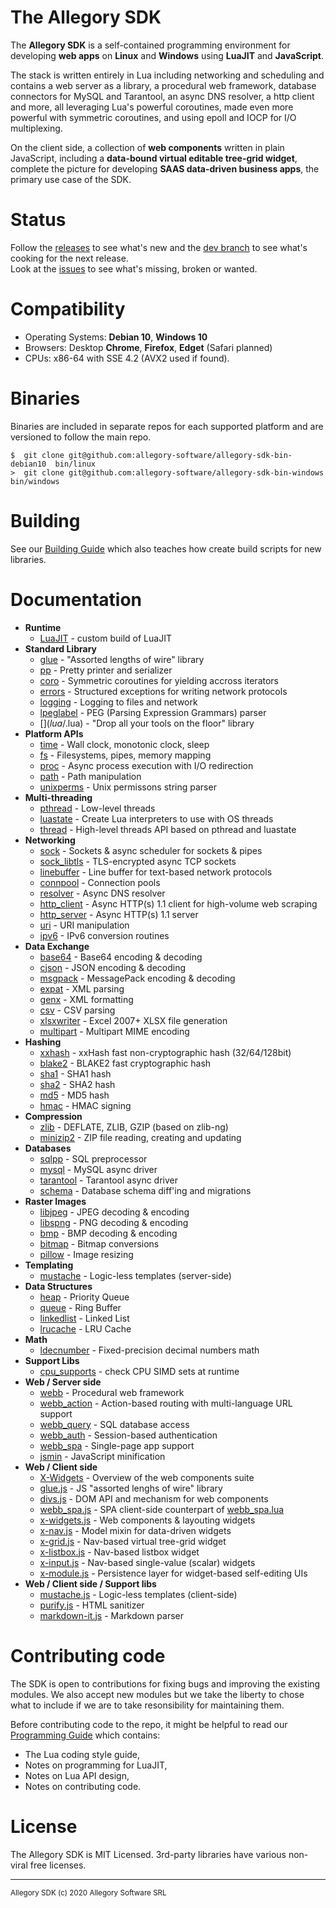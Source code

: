
# The Allegory SDK

The **Allegory SDK** is a self-contained programming environment for developing
**web apps** on **Linux** and **Windows** using **LuaJIT** and **JavaScript**.

The stack is written entirely in Lua including networking and scheduling
and contains a web server as a library, a procedural web framework, database
connectors for MySQL and Tarantool, an async DNS resolver, a http client
and more, all leveraging Lua's powerful coroutines, made even more powerful
with symmetric coroutines, and using epoll and IOCP for I/O multiplexing.

On the client side, a collection of **web components** written in plain
JavaScript, including a **data-bound virtual editable tree-grid widget**,
complete the picture for developing **SAAS data-driven business apps**,
the primary use case of the SDK.

# Status

Follow the [releases](https://github.com/allegory-software/allegory-sdk/releases)
to see what's new and the [dev branch](https://github.com/allegory-software/allegory-sdk/commits/dev)
to see what's cooking for the next release.<br>
Look at the [issues](https://github.com/allegory-software/allegory-sdk/issues)
to see what's missing, broken or wanted.

# Compatibility

 * Operating Systems: **Debian 10**, **Windows 10**
 * Browsers: Desktop **Chrome**, **Firefox**, **Edget** (Safari planned)
 * CPUs: x86-64 with SSE 4.2 (AVX2 used if found).

# Binaries

Binaries are included in separate repos for each supported platform and are
versioned to follow the main repo.

	$  git clone git@github.com:allegory-software/allegory-sdk-bin-debian10  bin/linux
	>  git clone git@github.com:allegory-software/allegory-sdk-bin-windows   bin/windows

# Building

See our [Building Guide](c/README.md) which also teaches how create build
scripts for new libraries.

# Documentation

* __Runtime__
  * [LuaJIT](RUNTIME.md)               - custom build of LuaJIT
* __Standard Library__
  * [glue](lua/glue.lua)               - "Assorted lengths of wire" library
  * [pp](lua/pp.lua)                   - Pretty printer and serializer
  * [coro](lua/coro.lua)               - Symmetric coroutines for yielding accross iterators
  * [errors](lua/errors.lua)           - Structured exceptions for writing network protocols
  * [logging](lua/logging.lua)         - Logging to files and network
  * [lpeglabel](c/lpeglabel/lpeglabel.md) - PEG (Parsing Expression Grammars) parser
  * [$](lua/$.lua)                     - "Drop all your tools on the floor" library
* __Platform APIs__
  * [time](lua/time.lua)               - Wall clock, monotonic clock, sleep
  * [fs](lua/fs.lua)                   - Filesystems, pipes, memory mapping
  * [proc](lua/proc.lua)               - Async process execution with I/O redirection
  * [path](lua/path.lua)               - Path manipulation
  * [unixperms](lua/unixperms.lua)     - Unix permissons string parser
* __Multi-threading__
  * [pthread](lua/pthread.lua)         - Low-level threads
  * [luastate](lua/luastate.lua)       - Create Lua interpreters to use with OS threads
  * [thread](lua/thread.lua)           - High-level threads API based on pthread and luastate
* __Networking__
  * [sock](lua/sock.lua)               - Sockets & async scheduler for sockets & pipes
  * [sock_libtls](lua/sock_libtls.lua) - TLS-encrypted async TCP sockets
  * [linebuffer](lua/linebuffer.lua)   - Line buffer for text-based network protocols
  * [connpool](lua/connpool.lua)       - Connection pools
  * [resolver](lua/resolver.lua)       - Async DNS resolver
  * [http_client](lua/http_client.lua) - Async HTTP(s) 1.1 client for high-volume web scraping
  * [http_server](lua/http_server.lua) - Async HTTP(s) 1.1 server
  * [uri](lua/uri.lua)                 - URI manipulation
  * [ipv6](lua/ipv6.lua)               - IPv6 conversion routines
* __Data Exchange__
  * [base64](lua/base64.lua)           - Base64 encoding & decoding
  * [cjson](c/cjson/cjson.txt)         - JSON encoding & decoding
  * [msgpack](lua/msgpack.lua)         - MessagePack encoding & decoding
  * [expat](lua/expat.lua)             - XML parsing
  * [genx](lua/genx.lua)               - XML formatting
  * [csv](lua/csv.lua)                 - CSV parsing
  * [xlsxwriter](lua/xlsxwriter.md)    - Excel 2007+ XLSX file generation
  * [multipart](lua/multipart.lua)     - Multipart MIME encoding
* __Hashing__
  * [xxhash](lua/xxhash.lua)           - xxHash fast non-cryptographic hash (32/64/128bit)
  * [blake2](lua/blake2.lua)           - BLAKE2 fast cryptographic hash
  * [sha1](lua/sha1.lua)               - SHA1 hash
  * [sha2](lua/sha2.lua)               - SHA2 hash
  * [md5](lua/md5.lua)                 - MD5 hash
  * [hmac](lua/hmac.lua)               - HMAC signing
* __Compression__
  * [zlib](lua/zlib.lua)               - DEFLATE, ZLIB, GZIP (based on zlib-ng)
  * [minizip2](lua/minizip2.lua)       - ZIP file reading, creating and updating
* __Databases__
  * [sqlpp](lua/sqlpp.lua)             - SQL preprocessor
  * [mysql](lua/mysql.lua)             - MySQL async driver
  * [tarantool](lua/tarantool.lua)     - Tarantool async driver
  * [schema](lua/schema.lua)           - Database schema diff'ing and migrations
* __Raster Images__
  * [libjpeg](lua/libjpeg.lua)         - JPEG decoding & encoding
  * [libspng](lua/libspng.lua)         - PNG decoding & encoding
  * [bmp](lua/bmp.lua)                 - BMP decoding & encoding
  * [bitmap](lua/bitmap.lua)           - Bitmap conversions
  * [pillow](lua/pillow.lua)           - Image resizing
* __Templating__
  * [mustache](lua/mustache.lua)       - Logic-less templates (server-side)
* __Data Structures__
  * [heap](lua/heap.lua)               - Priority Queue
  * [queue](lua/queue.lua)             - Ring Buffer
  * [linkedlist](lua/linkedlist.lua)   - Linked List
  * [lrucache](lua/lrucache.lua)       - LRU Cache
* __Math__
  * [ldecnumber](c/ldecNumber/ldecnumber.txt) - Fixed-precision decimal numbers math
* __Support Libs__
  * [cpu_supports](lua/cpu_supports.lua) - check CPU SIMD sets at runtime
* __Web / Server side__
  * [webb](lua/webb.lua)               - Procedural web framework
  * [webb_action](lua/webb_action.lua) - Action-based routing with multi-language URL support
  * [webb_query](lua/webb_query.lua)   - SQL database access
  * [webb_auth](lua/webb_auth.lua)     - Session-based authentication
  * [webb_spa](lua/webb_spa.lua)       - Single-page app support
  * [jsmin](c/jsmin/jsmin.txt)         - JavaScript minification
* __Web / Client side__
  * [X-Widgets](X-WIDGETS.md)          - Overview of the web components suite
  * [glue.js](www/glue.js)             - JS "assorted lenghs of wire" library
  * [divs.js](www/divs.js)             - DOM API and mechanism for web components
  * [webb_spa.js](www/webb_spa.js)     - SPA client-side counterpart of [webb_spa.lua](lua/webb_spa.lua)
  * [x-widgets.js](www/x-widgets.js)   - Web components & layouting widgets
  * [x-nav.js](www/x-nav.js)           - Model mixin for data-driven widgets
  * [x-grid.js](www/x-grid.js)         - Nav-based virtual tree-grid widget
  * [x-listbox.js](www/x-listbox.js)   - Nav-based listbox widget
  * [x-input.js](www/x-input.js)       - Nav-based single-value (scalar) widgets
  * [x-module.js](www/x-module.js)     - Persistence layer for widget-based self-editing UIs
* __Web / Client side / Support libs__
  * [mustache.js](www/mustache.js)     - Logic-less templates (client-side)
  * [purify.js](www/purify.js)         - HTML sanitizer
  * [markdown-it.js](www/markdown-it.js) - Markdown parser

# Contributing code

The SDK is open to contributions for fixing bugs and improving the existing
modules. We also accept new modules but we take the liberty to chose what to
include if we are to take resonsibility for maintaining them.

Before contributing code to the repo, it might be helpful to read our
[Programming Guide](PROGRAMMING.md) which contains:

 * The Lua coding style guide,
 * Notes on programming for LuaJIT,
 * Notes on Lua API design,
 * Notes on contributing code.

# License

The Allegory SDK is MIT Licensed.
3rd-party libraries have various non-viral free licenses.

------------------------------------------------------------------------------
<sup>Allegory SDK (c) 2020 Allegory Software SRL</sup>
